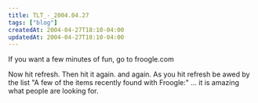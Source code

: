 ```yaml
---
title: TLT_-_2004.04.27
tags: ["blog"]
createdAt: 2004-04-27T18:10-04:00
updatedAt: 2004-04-27T18:10-04:00
---
```


If you want a few minutes of fun, go to froogle.com

Now hit refresh. Then hit it again. and again. As you hit refresh be awed by the list "A few of the items recently found with Froogle:" ... it is amazing what people are looking for.

